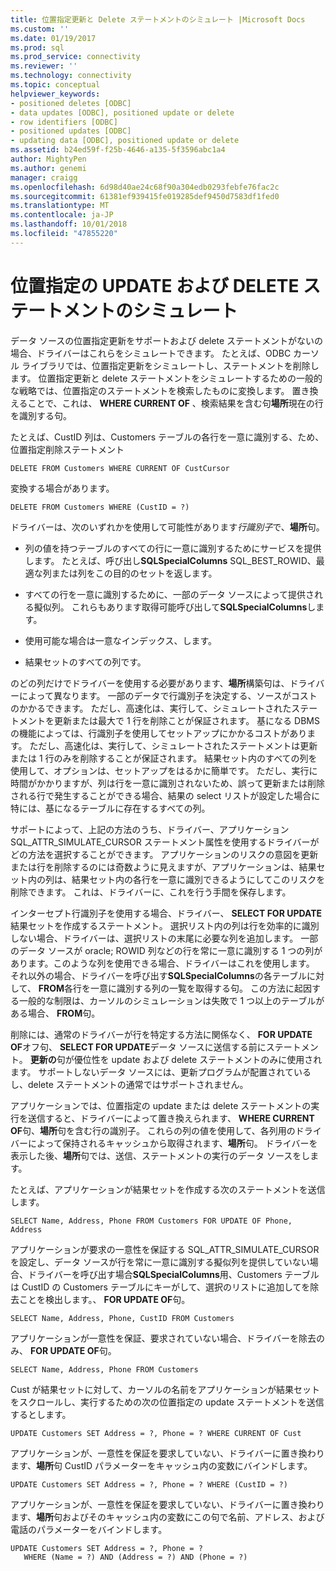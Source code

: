 ```yaml
---
title: 位置指定更新と Delete ステートメントのシミュレート |Microsoft Docs
ms.custom: ''
ms.date: 01/19/2017
ms.prod: sql
ms.prod_service: connectivity
ms.reviewer: ''
ms.technology: connectivity
ms.topic: conceptual
helpviewer_keywords:
- positioned deletes [ODBC]
- data updates [ODBC], positioned update or delete
- row identifiers [ODBC]
- positioned updates [ODBC]
- updating data [ODBC], positioned update or delete
ms.assetid: b24ed59f-f25b-4646-a135-5f3596abc1a4
author: MightyPen
ms.author: genemi
manager: craigg
ms.openlocfilehash: 6d98d40ae24c68f90a304edb0293febfe76fac2c
ms.sourcegitcommit: 61381ef939415fe019285def9450d7583df1fed0
ms.translationtype: MT
ms.contentlocale: ja-JP
ms.lasthandoff: 10/01/2018
ms.locfileid: "47855220"
---
```

# <a name="simulating-positioned-update-and-delete-statements"></a>位置指定の UPDATE および DELETE ステートメントのシミュレート
データ ソースの位置指定更新をサポートおよび delete ステートメントがないの場合、ドライバーはこれらをシミュレートできます。 たとえば、ODBC カーソル ライブラリでは、位置指定更新をシミュレートし、ステートメントを削除します。 位置指定更新と delete ステートメントをシミュレートするための一般的な戦略では、位置指定のステートメントを検索したものに変換します。 置き換えることで、これは、 **WHERE CURRENT OF** 、検索結果を含む句**場所**現在の行を識別する句。  
  
 たとえば、CustID 列は、Customers テーブルの各行を一意に識別する、ため、位置指定削除ステートメント  
  
```  
DELETE FROM Customers WHERE CURRENT OF CustCursor  
```  
  
 変換する場合があります。  
  
```  
DELETE FROM Customers WHERE (CustID = ?)  
```  
  
 ドライバーは、次のいずれかを使用して可能性があります*行識別子*で、**場所**句。  
  
-   列の値を持つテーブルのすべての行に一意に識別するためにサービスを提供します。 たとえば、呼び出し**SQLSpecialColumns** SQL_BEST_ROWID、最適な列または列をこの目的のセットを返します。  
  
-   すべての行を一意に識別するために、一部のデータ ソースによって提供される擬似列。 これらもあります取得可能呼び出して**SQLSpecialColumns**します。  
  
-   使用可能な場合は一意なインデックス、します。  
  
-   結果セットのすべての列です。  
  
 のどの列だけでドライバーを使用する必要があります、**場所**構築句は、ドライバーによって異なります。 一部のデータで行識別子を決定する、ソースがコストのかかるできます。 ただし、高速化は、実行して、シミュレートされたステートメントを更新または最大で 1 行を削除ことが保証されます。 基になる DBMS の機能によっては、行識別子を使用してセットアップにかかるコストがあります。 ただし、高速化は、実行して、シミュレートされたステートメントは更新または 1 行のみを削除することが保証されます。 結果セット内のすべての列を使用して、オプションは、セットアップをはるかに簡単です。 ただし、実行に時間がかかりますが、列は行を一意に識別されないため、誤って更新または削除される行で発生することができる場合、結果の select リストが設定した場合に特には、基になるテーブルに存在するすべての列。  
  
 サポートによって、上記の方法のうち、ドライバー、アプリケーション SQL_ATTR_SIMULATE_CURSOR ステートメント属性を使用するドライバーがどの方法を選択することができます。 アプリケーションのリスクの意図を更新または行を削除するのには奇数ように見えますが、アプリケーションは、結果セット内の列は、結果セット内の各行を一意に識別できるようにしてこのリスクを削除できます。 これは、ドライバーに、これを行う手間を保存します。  
  
 インターセプト行識別子を使用する場合、ドライバー、 **SELECT FOR UPDATE**結果セットを作成するステートメント。 選択リスト内の列は行を効率的に識別しない場合、ドライバーは、選択リストの末尾に必要な列を追加します。 一部のデータ ソースが oracle; ROWID 列などの行を常に一意に識別する 1 つの列があります。このような列を使用できる場合、ドライバーはこれを使用します。 それ以外の場合、ドライバーを呼び出す**SQLSpecialColumns**の各テーブルに対して、 **FROM**各行を一意に識別する列の一覧を取得する句。 この方法に起因する一般的な制限は、カーソルのシミュレーションは失敗で 1 つ以上のテーブルがある場合、 **FROM**句。  
  
 削除には、通常のドライバーが行を特定する方法に関係なく、 **FOR UPDATE OF**オフ句、 **SELECT FOR UPDATE**データ ソースに送信する前にステートメント。 **更新の**句が優位性を update および delete ステートメントのみに使用されます。 サポートしないデータ ソースには、更新プログラムが配置されているし、delete ステートメントの通常ではサポートされません。  
  
 アプリケーションでは、位置指定の update または delete ステートメントの実行を送信すると、ドライバーによって置き換えられます、 **WHERE CURRENT OF**句、**場所**句を含む行の識別子。 これらの列の値を使用して、各列用のドライバーによって保持されるキャッシュから取得されます、**場所**句。 ドライバーを表示した後、**場所**句では、送信、ステートメントの実行のデータ ソースをします。  
  
 たとえば、アプリケーションが結果セットを作成する次のステートメントを送信します。  
  
```  
SELECT Name, Address, Phone FROM Customers FOR UPDATE OF Phone, Address  
```  
  
 アプリケーションが要求の一意性を保証する SQL_ATTR_SIMULATE_CURSOR を設定し、データ ソースが行を常に一意に識別する擬似列を提供していない場合、ドライバーを呼び出す場合**SQLSpecialColumns**用、Customers テーブルは CustID の Customers テーブルにキーがして、選択のリストに追加してを除去ことを検出します。、 **FOR UPDATE OF**句。  
  
```  
SELECT Name, Address, Phone, CustID FROM Customers  
```  
  
 アプリケーションが一意性を保証、要求されていない場合、ドライバーを除去のみ、 **FOR UPDATE OF**句。  
  
```  
SELECT Name, Address, Phone FROM Customers  
```  
  
 Cust が結果セットに対して、カーソルの名前をアプリケーションが結果セットをスクロールし、実行するための次の位置指定の update ステートメントを送信するとします。  
  
```  
UPDATE Customers SET Address = ?, Phone = ? WHERE CURRENT OF Cust  
```  
  
 アプリケーションが、一意性を保証を要求していない、ドライバーに置き換わります、**場所**句 CustID パラメーターをキャッシュ内の変数にバインドします。  
  
```  
UPDATE Customers SET Address = ?, Phone = ? WHERE (CustID = ?)  
```  
  
 アプリケーションが、一意性を保証を要求していない、ドライバーに置き換わります、**場所**句およびそのキャッシュ内の変数にこの句で名前、アドレス、および電話のパラメーターをバインドします。  
  
```  
UPDATE Customers SET Address = ?, Phone = ?  
   WHERE (Name = ?) AND (Address = ?) AND (Phone = ?)  
```
